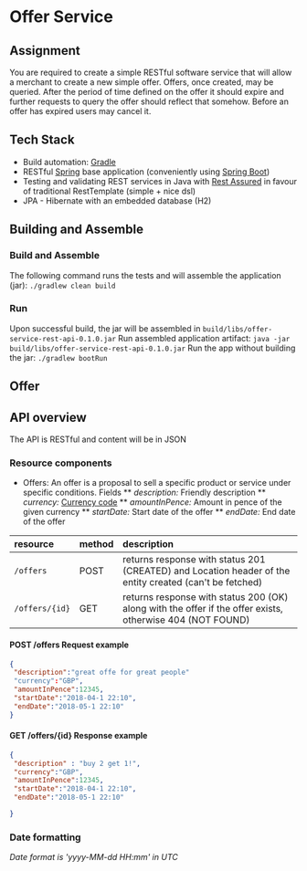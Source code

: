 # Offer Service

## Assignment

You are required to create a simple RESTful software service that will
allow a merchant to create a new simple offer. Offers, once created, may be
queried. After the period of time defined on the offer it should expire and
further requests to query the offer should reflect that somehow. Before an offer
has expired users may cancel it.

## Tech Stack

* Build automation: [Gradle](https://gradle.org/)
* RESTful [Spring](https://docs.spring.io/spring/docs/5.0.5.RELEASE/spring-framework-reference) base application
(conveniently using [Spring Boot](https://projects.spring.io/spring-boot/))
* Testing and validating REST services in Java with [Rest Assured](http://rest-assured.io/) in favour of traditional RestTemplate (simple + nice dsl)
* JPA - Hibernate with an embedded database (H2)

## Building and Assemble

### Build and Assemble
The following command runs the tests and will assemble the application (jar):
`./gradlew clean build`

### Run

Upon successful build, the jar will be assembled in `build/libs/offer-service-rest-api-0.1.0.jar`
Run assembled application artifact: `java -jar build/libs/offer-service-rest-api-0.1.0.jar`
Run the app without building the jar: `./gradlew bootRun`

## Offer

## API overview
The API is RESTful and content will be in JSON

### Resource components

* Offers: An offer is a proposal to sell a specific product or service under specific conditions. Fields
** *description:* Friendly description
** *currency:* [Currency code](https://en.wikipedia.org/wiki/ISO_4217)
** *amountInPence:* Amount in pence of the given currency
** *startDate:* Start date of the offer
** *endDate:* End date of the offer

| resource      | method   |description                       |
|:--------------|:---------|:---------------------------------|
| `/offers`     |   POST   | returns response with status 201 (CREATED) and Location header of the entity created (can't be fetched) |
| `/offers/{id}`|   GET    | returns response with status 200 (OK) along with the offer  if the offer exists, otherwise 404 (NOT FOUND)|


#### POST /offers Request example
```json
{
 "description":"great offe for great people"
 "currency":"GBP",
 "amountInPence":12345,
 "startDate":"2018-04-1 22:10",
 "endDate":"2018-05-1 22:10"
}
```



#### GET /offers/{id} Response example
```json
{
 "description" : "buy 2 get 1!",
 "currency":"GBP",
 "amountInPence":12345,
 "startDate":"2018-04-1 22:10",
 "endDate":"2018-05-1 22:10"

}
```

### Date formatting
_Date format is 'yyyy-MM-dd HH:mm' in UTC_
